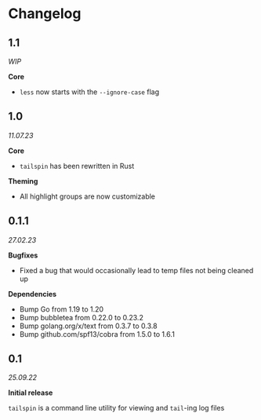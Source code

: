 # Changelog

## 1.1

_WIP_

**Core**

- `less` now starts with the `--ignore-case` flag

## 1.0

_11.07.23_

**Core**

- `tailspin` has been rewritten in Rust

**Theming**

- All highlight groups are now customizable

## 0.1.1

_27.02.23_

**Bugfixes**

- Fixed a bug that would occasionally lead to temp files not being cleaned up

**Dependencies**

- Bump Go from 1.19 to 1.20
- Bump bubbletea from 0.22.0 to 0.23.2
- Bump golang.org/x/text from 0.3.7 to 0.3.8
- Bump github.com/spf13/cobra from 1.5.0 to 1.6.1

## 0.1

_25.09.22_

**Initial release**

`tailspin` is a command line utility for viewing and `tail`-ing log files
